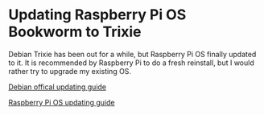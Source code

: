 # Updating Raspberry Pi OS Bookworm to Trixie

Debian Trixie has been out for a while, but Raspberry Pi OS finally updated to it. 
It is recommended by Raspberry Pi to do a fresh reinstall, but I would rather try to upgrade my existing OS.

[Debian offical updating guide](https://www.debian.org/releases/trixie/release-notes/upgrading.en.html)

[Raspberry Pi OS updating guide](https://forums.raspberrypi.com/viewtopic.php?t=392376)
